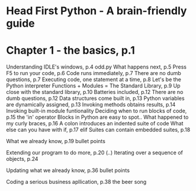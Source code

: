 # Head First Python - A brain-friendly guide


# Chapter 1 - the basics, p.1

Understanding IDLE's windows, p.4
    odd.py
What happens next, p.5
Press F5 to run your code, p.6
Code runs immediately, p.7
There are no dumb questions, p.7
Executing code, one statement at a time, p.8
    Let's be the Python interpreter
Functions + Modules = The Standard Library, p.9
Up close with the standard library, p.10
Batteries included, p.12
There are no dumb questions, p.12
Data structures come built in, p.13
Python variables are dynamically assigned, p.13
Invoking methods obtains results, p.14
    Invoking built-in module funtionality
Deciding when to run blocks of code, p.15
    the 'in' operator
    Blocks in Python are easy to spot..
What happened to my curly braces, p.16
    A colon introduces an indented suite of code
What else can you have with if, p.17
    elif
Suites can contain embedded suites, p.18

What we already know, p.19
    bullet points

Extending our program to do more, p.20
(..)
Iterating over a sequence of objects, p.24

Updating what we already know, p.36
    bullet points

Coding a serious business apllication, p.38
    the beer song
